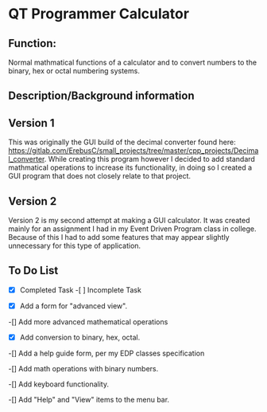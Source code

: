 QT Programmer Calculator
========================

Function: 
---------

Normal mathmatical functions of a calculator and to convert numbers to the binary, hex or octal numbering systems.

Description/Background information
----------------------------------

Version 1
---------

This was originally the GUI build of the decimal converter found here: https://gitlab.com/ErebusC/small_projects/tree/master/cpp_projects/Decimal_converter. While creating this program however I decided to add standard mathmatical operations to increase its functionality, in doing so I created a GUI program that does not closely relate to that project. 

Version 2
---------

Version 2 is my second attempt at making a GUI calculator. It was created mainly for an assignment I had in my Event Driven Program class in college. Because of this I had to add some features that may appear slightly unnecessary for this type of application.

To Do List
----------

-[x] Completed Task -[ ] Incomplete Task

-[x] Add a form for "advanced view".  

-[] Add more advanced mathematical operations

-[x] Add conversion to binary, hex, octal.

-[] Add a help guide form, per my EDP classes specification

-[] Add math operations with binary numbers.

-[] Add keyboard functionality.

-[] Add "Help" and "View" items to the menu bar. 
